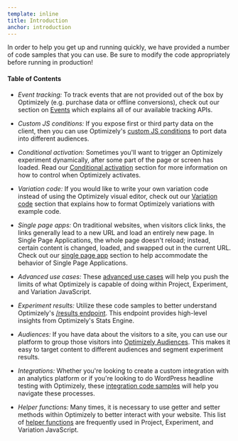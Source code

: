 ```yaml
---
template: inline
title: Introduction
anchor: introduction
---
```


In order to help you get up and running quickly, we have provided a number of code samples that you can use.
Be sure to modify the code appropriately before running in production!

#### Table of Contents

* *Event tracking:* To track events that are not provided out of the box by Optimizely (e.g. purchase data or offline conversions), check out our section on [Events](/samples/#advanced-goal-tracking) which explains all of our available tracking APIs.

* *Custom JS conditions:* If you expose first or third party data on the client, then you can use Optimizely's [custom JS conditions](/samples/#custom-js) to port data into different audiences.

* *Conditional activation:* Sometimes you'll want to trigger an Optimizely experiment dynamically, after some part of the page or screen has loaded. Read our [Conditional activation](/samples/#conditional) section for more information on how to control when Optimizely activates.

* *Variation code:* If you would like to write your own variation code instead of using the Optimizely visual editor, check out our [Variation code](/samples/#variation-code) section that explains how to format Optimizely variations with example code.

* *Single page apps:* On traditional websites, when visitors click links, the links generally lead to a new URL and load an entirely new page. In Single Page Applications, the whole page doesn't reload; instead, certain content is changed, loaded, and swapped out in the current URL. Check out our [single page app](/samples/#single-page-apps) section to help accommodate the behavior of Single Page Applications.

* *Advanced use cases:* These [advanced use cases](/samples/#advanced-use-cases) will help you push the limits of what Optimizely is capable of doing within Project, Experiment, and Variation JavaScript.

* *Experiment results:* Utilize these code samples to better understand Optimizely's [/results endpoint](/samples/#results). This endpoint provides high-level insights from Optimizely's Stats Engine.

* *Audiences:* If you have data about the visitors to a site, you can use our platform to group those visitors into [Optimizely Audiences](/samples/#audiences). This makes it easy to target content to different audiences and segment experiment results.

* *Integrations:* Whether you're looking to create a custom integration with an analytics platform or if you're looking to do WordPress headline testing with Optimizely, these [integration code samples](/samples/#technology-integrations) will help you navigate these processes.

* *Helper functions:* Many times, it is necessary to use getter and setter methods within Optimizely to better interact with your website. This list of [helper functions](/samples/#helpers) are frequently used in Project, Experiment, and Variation JavaScript.
